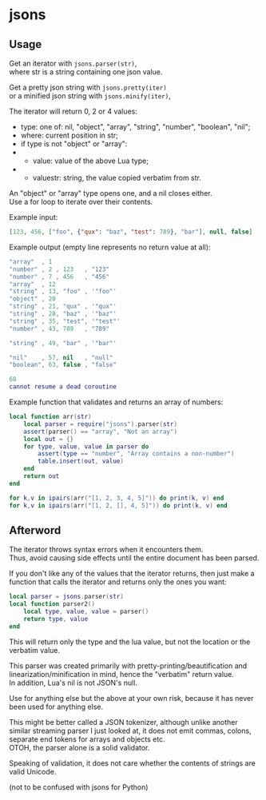 # jsons

## Usage
Get an iterator with `jsons.parser(str)`,  
where str is a string containing one json value.

Get a pretty json string with `jsons.pretty(iter)`  
or a minified json string with `jsons.minify(iter)`,

The iterator will return 0, 2 or 4 values:
* type: one of: nil, "object", "array", "string", "number", "boolean", "nil";
* where: current position in str;
* if type is not "object" or "array":
* * value: value of the above Lua type;
* * valuestr: string, the value copied verbatim from str.

An "object" or "array" type opens one, and a nil closes either.  
Use a for loop to iterate over their contents.

Example input:
```json
[123, 456, ["foo", {"qux": "baz", "test": 789}, "bar"], null, false]
```

Example output (empty line represents no return value at all):
```lua
"array"  , 1
"number" , 2 , 123   , "123"
"number" , 7 , 456   , "456"
"array"  , 12
"string" , 13, "foo" , '"foo"'
"object" , 20
"string" , 21, "qux" , '"qux"'
"string" , 28, "baz" , '"baz"'
"string" , 35, "test", '"test"'
"number" , 43, 789   , "789"

"string" , 49, "bar" , '"bar"'

"nil"    , 57, nil   , "null"
"boolean", 63, false , "false"

68
cannot resume a dead coroutine
```

Example function that validates and returns an array of numbers:
```lua
local function arr(str)
	local parser = require("jsons").parser(str)
	assert(parser() == "array", "Not an array")
	local out = {}
	for type, value, value in parser do
		assert(type == "number", "Array contains a non-number")
		table.insert(out, value)
	end
	return out
end

for k,v in ipairs(arr("[1, 2, 3, 4, 5]")) do print(k, v) end
for k,v in ipairs(arr("[1, 2, [], 4, 5]")) do print(k, v) end
```

## Afterword
The iterator throws syntax errors when it encounters them.  
Thus, avoid causing side effects until the entire document has been parsed.

If you don't like any of the values that the iterator returns, then
just make a function that calls the iterator and returns only the ones you want:
```lua
local parser = jsons.parser(str)
local function parser2()
	local type, value, value = parser()
	return type, value
end
```
This will return only the type and the lua value, but not the location or
the verbatim value.

This parser was created primarily with pretty-printing/beautification
and linearization/minification in mind, hence the "verbatim" return value.  
In addition, Lua's nil is not JSON's null.

Use for anything else but the above at your own risk, because it has
never been used for anything else.

This might be better called a JSON tokenizer, although unlike another similar
streaming parser I just looked at, it does not emit commas, colons, separate
end tokens for arrays and objects etc.  
OTOH, the parser alone is a solid validator.

Speaking of validation, it does not care whether the contents of
strings are valid Unicode.  

(not to be confused with jsons for Python)
